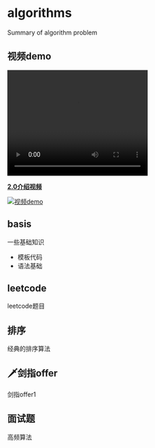 # algorithms

Summary of algorithm problem

## 视频demo

<video width="320" height="240" controls>
    <source src="https://github.com/yanzhenxing123/algorithms/assets/61019432/0bac3844-392c-4c48-a50d-9d7defacf3fe" type="video/mp4">
</video>


<a href="https://www.bilibili.com/video/BV1184y1w7aP"><strong>2.0介绍视频</strong></a>


[![视频demo]()](https://github.com/yanzhenxing123/algorithms/assets/61019432/0bac3844-392c-4c48-a50d-9d7defacf3fe?autoplay=1)


## basis

一些基础知识

+ 模板代码
+ 语法基础


## leetcode

leetcode题目

## 排序

经典的排序算法

## 🗡剑指offer

剑指offer1

## 面试题

高频算法

